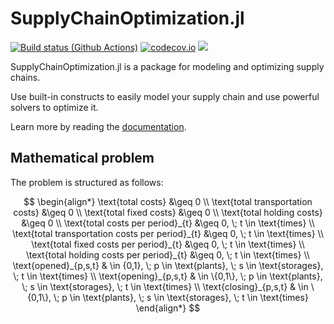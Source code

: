 # SupplyChainOptimization.jl

[![Build status (Github Actions)](https://github.com/SupplyChef/SupplyChainOptimization.jl/workflows/CI/badge.svg)](https://github.com/SupplyChef/SupplyChainOptimization.jl/actions)
[![codecov.io](http://codecov.io/github/SupplyChef/SupplyChainOptimization.jl/coverage.svg?branch=main)](http://codecov.io/github/SupplyChef/SupplyChainOptimization.jl?branch=main)
[![](https://img.shields.io/badge/docs-latest-blue.svg)](https://SupplyChef.github.io/SupplyChainOptimization.jl/dev)

SupplyChainOptimization.jl is a package for modeling and optimizing supply chains. 

Use built-in constructs to easily model your supply chain and use powerful solvers to optimize it.

Learn more by reading the [documentation](https://SupplyChef.github.io/SupplyChainOptimization.jl/dev).

## Mathematical problem

The problem is structured as follows:

$$
\begin{align*}
\text{total costs} &\geq 0 \\
\text{total transportation costs} &\geq 0 \\
\text{total fixed costs} &\geq 0 \\
\text{total holding costs} &\geq 0 \\
\text{total costs per period}_{t} &\geq 0, \; t \in \text{times} \\
\text{total transportation costs per period}_{t} &\geq 0, \; t \in \text{times} \\
\text{total fixed costs per period}_{t} &\geq 0, \; t \in \text{times} \\
\text{total holding costs per period}_{t} &\geq 0, \; t \in \text{times} \\
\text{opened}_{p,s,t} & \in {0,1}, \; p \in \text{plants}, \; s \in \text{storages}, \; t \in \text{times} \\
\text{opening}_{p,s,t} & \in \{0,1\}, \; p \in \text{plants}, \; s \in \text{storages}, \; t \in \text{times} \\
\text{closing}_{p,s,t} & \in \{0,1\}, \; p \in \text{plants}, \; s \in \text{storages}, \; t \in \text{times}
\end{align*}
$$